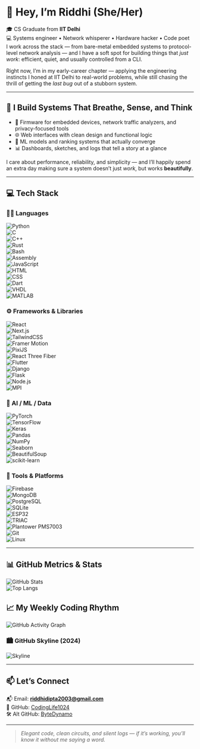 # 👋 Hey, I’m Riddhi (She/Her)

🎓 CS Graduate from **IIT Delhi**  
💻 Systems engineer • Network whisperer • Hardware hacker • Code poet  
I work across the stack — from bare-metal embedded systems to protocol-level network analysis — and I have a soft spot for building things that *just work*: efficient, quiet, and usually controlled from a CLI.  

Right now, I’m in my early-career chapter — applying the engineering instincts I honed at IIT Delhi to real-world problems, while still chasing the thrill of getting the *last bug* out of a stubborn system.

---

## 🚀 I Build Systems That Breathe, Sense, and Think

- 🔧 Firmware for embedded devices, network traffic analyzers, and privacy-focused tools  
- 🌐 Web interfaces with clean design and functional logic  
- 🧠 ML models and ranking systems that actually converge  
- 📊 Dashboards, sketches, and logs that tell a story at a glance  

I care about performance, reliability, and simplicity — and I’ll happily spend an extra day making sure a system doesn’t just *work*, but works **beautifully**.

---

## 💻 Tech Stack

### 👩‍💻 Languages  
![Python](https://img.shields.io/badge/python-%233776AB.svg?style=flat&logo=python&logoColor=white)  
![C](https://img.shields.io/badge/c-%2300599C.svg?style=flat&logo=c&logoColor=white)  
![C++](https://img.shields.io/badge/c++-%2300599C.svg?style=flat&logo=c%2B%2B&logoColor=white)  
![Rust](https://img.shields.io/badge/rust-%23000000.svg?style=flat&logo=rust&logoColor=white)  
![Bash](https://img.shields.io/badge/bash-%23121011.svg?style=flat&logo=gnu-bash&logoColor=white)  
![Assembly](https://img.shields.io/badge/assembly-%23000000.svg?style=flat&logoColor=white)  
![JavaScript](https://img.shields.io/badge/javascript-%23323330.svg?style=flat&logo=javascript&logoColor=%23F7DF1E)  
![HTML](https://img.shields.io/badge/html-%23E34F26.svg?style=flat&logo=html5&logoColor=white)  
![CSS](https://img.shields.io/badge/css-%231572B6.svg?style=flat&logo=css3&logoColor=white)  
![Dart](https://img.shields.io/badge/dart-%230175C2.svg?style=flat&logo=dart&logoColor=white)  
![VHDL](https://img.shields.io/badge/VHDL-%23414141.svg?style=flat&logo=vhdl&logoColor=white)  
![MATLAB](https://img.shields.io/badge/matlab-%23000000.svg?style=flat&logo=mathworks&logoColor=white)

### ⚙️ Frameworks & Libraries  
![React](https://img.shields.io/badge/react-%2320232a.svg?style=flat&logo=react&logoColor=%2361DAFB)  
![Next.js](https://img.shields.io/badge/next.js-%23000000.svg?style=flat&logo=next.js&logoColor=white)  
![TailwindCSS](https://img.shields.io/badge/tailwindcss-%2338B2AC.svg?style=flat&logo=tailwind-css&logoColor=white)  
![Framer Motion](https://img.shields.io/badge/framer--motion-%23000000.svg?style=flat&logo=framer&logoColor=white)  
![PixiJS](https://img.shields.io/badge/pixi.js-%23D4459B.svg?style=flat&logo=javascript&logoColor=white)  
![React Three Fiber](https://img.shields.io/badge/React--Three--Fiber-%23000000.svg?style=flat&logo=three.js&logoColor=white)  
![Flutter](https://img.shields.io/badge/flutter-%2302569B.svg?style=flat&logo=flutter&logoColor=white)  
![Django](https://img.shields.io/badge/django-%23092E20.svg?style=flat&logo=django&logoColor=white)  
![Flask](https://img.shields.io/badge/flask-%23000.svg?style=flat&logo=flask&logoColor=white)  
![Node.js](https://img.shields.io/badge/node.js-%2343853D.svg?style=flat&logo=node.js&logoColor=white)  
![MPI](https://img.shields.io/badge/MPI-%2300BFFF.svg?style=flat&logo=mpich&logoColor=white) 

### 🔬 AI / ML / Data  
![PyTorch](https://img.shields.io/badge/pytorch-%23EE4C2C.svg?style=flat&logo=pytorch&logoColor=white)  
![TensorFlow](https://img.shields.io/badge/tensorflow-%23FF6F00.svg?style=flat&logo=tensorflow&logoColor=white)  
![Keras](https://img.shields.io/badge/keras-%23D00000.svg?style=flat&logo=keras&logoColor=white)  
![Pandas](https://img.shields.io/badge/pandas-%23150458.svg?style=flat&logo=pandas&logoColor=white)  
![NumPy](https://img.shields.io/badge/numpy-%23013243.svg?style=flat&logo=numpy&logoColor=white)  
![Seaborn](https://img.shields.io/badge/seaborn-%23776BEE.svg?style=flat&logo=python&logoColor=white)  
![BeautifulSoup](https://img.shields.io/badge/BeautifulSoup-%2343A047.svg?style=flat&logo=python&logoColor=white)  
![scikit-learn](https://img.shields.io/badge/scikit--learn-%23F7931E.svg?style=flat&logo=scikit-learn&logoColor=white)

### 🧰 Tools & Platforms  
![Firebase](https://img.shields.io/badge/firebase-%23FFCA28.svg?style=flat&logo=firebase&logoColor=white)  
![MongoDB](https://img.shields.io/badge/MongoDB-%234ea94b.svg?style=flat&logo=mongodb&logoColor=white)  
![PostgreSQL](https://img.shields.io/badge/postgresql-%23336791.svg?style=flat&logo=postgresql&logoColor=white)  
![SQLite](https://img.shields.io/badge/SQLite-%2307405e.svg?style=flat&logo=sqlite&logoColor=white)  
![ESP32](https://img.shields.io/badge/ESP32-S3-blue?style=flat&logo=espressif)  
![TRIAC](https://img.shields.io/badge/TRIAC%20AC%20Control-%23a1a1a1.svg?style=flat&logo=electrical-engineering&logoColor=white)  
![Plantower PMS7003](https://img.shields.io/badge/PMS7003%20Sensor-%23cccccc.svg?style=flat&logo=air&logoColor=white)  
![Git](https://img.shields.io/badge/git-%23F05033.svg?style=flat&logo=git&logoColor=white)  
![Linux](https://img.shields.io/badge/Linux-%23FCC624.svg?style=flat&logo=linux&logoColor=black)

---

## 📊 GitHub Metrics & Stats

![GitHub Stats](https://github-readme-stats.vercel.app/api?username=CodingLife1024&theme=chartreuse-dark&hide_border=false&include_all_commits=true&count_private=true)  
![Top Langs](https://github-readme-stats.vercel.app/api/top-langs/?username=CodingLife1024&layout=compact&theme=chartreuse-dark&hide_border=false)

## 📈 My Weekly Coding Rhythm

![GitHub Activity Graph](https://github-readme-activity-graph.vercel.app/graph?username=CodingLife1024&theme=chartreuse-dark&hide_border=true)

### 🏙️ GitHub Skyline (2024)

![Skyline](https://github.com/CodingLife1024/CodingLife1024/blob/main/metrics.plugin.skyline.svg)

---

## 📫 Let’s Connect

📬 Email: **riddhidipta2003@gmail.com**  
🐙 GitHub: [CodingLife1024](https://github.com/CodingLife1024)  
🛠️ Alt GitHub: [ByteDynamo](https://github.com/ByteDynamo)  

---

> *Elegant code, clean circuits, and silent logs — if it’s working, you’ll know it without me saying a word.*
